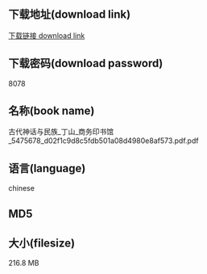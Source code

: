 ## 下载地址(download link)
[下载链接 download link](https://tutu365.netlify.app/?s=%E5%8F%A4%E4%BB%A3%E7%A5%9E%E8%AF%9D%E4%B8%8E%E6%B0%91%E6%97%8F_%E4%B8%81%E5%B1%B1_%E5%95%86%E5%8A%A1%E5%8D%B0%E4%B9%A6%E9%A6%86_5475678_d02f1c9d8c5fdb501a08d4980e8af573.pdf)

## 下载密码(download password)
8078

## 名称(book name)
古代神话与民族_丁山_商务印书馆_5475678_d02f1c9d8c5fdb501a08d4980e8af573.pdf.pdf

## 语言(language)
chinese

## MD5


## 大小(filesize)
216.8 MB
